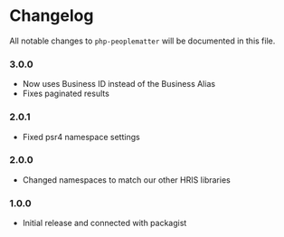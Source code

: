# Changelog

All notable changes to `php-peoplematter` will be documented in this file.

### 3.0.0
- Now uses Business ID instead of the Business Alias
- Fixes paginated results

### 2.0.1
- Fixed psr4 namespace settings

### 2.0.0
- Changed namespaces to match our other HRIS libraries

### 1.0.0
- Initial release and connected with packagist
